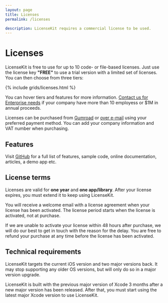 ```yaml
---
layout: page
title: Licenses
permalink: /licenses

description: LicenseKit requires a commercial license to be used.
---
```



# Licenses

LicenseKit is free to use for up to 10 code- or file-based licenses. Just use the license key **"FREE"** to use a trial version with a limited set of licenses. You can then choose from three tiers:

{% include grids/licenses.html %}

You can hover tiers and features for more information. [Contact us for Enterprise needs](mailto:{{site.email}}?subject=LicenseKit%20Enterprise) if your company have more than 10 employess or $1M in annual proceeds.

Licenses can be purchased from [Gumroad]({{site.gumroad_url}}) or [over e-mail](mailto:{{site.email}}?subject=LicenseKit%20License) using your preferred payment method. You can add your company information and VAT number when purchasing.



## Features

Visit [GitHub]({{site.github_url}}) for a full list of features, sample code, online documentation, articles, a demo app etc.


## License terms

Licenses are valid for **one year** and **one app/library**. After your license expires, you must extend it to keep using LicenseKit.

You will receive a welcome email with a license agreement when your license has been activated. The license period starts when the license is activated, not at purchase.

If we are unable to activate your license within 48 hours after purchase, we will do our best to get in touch with the reason for the delay. You are free to refund your purchase at any time before the license has been activated.


## Technical requirements

LicenseKit targets the current iOS version and two major versions back. It may stop supporting any older OS versions, but will only do so in a major version upgrade.

LicenseKit is built with the previous major version of Xcode 3 months after a new major version has been released. After that, you must start using the latest major Xcode version to use LicenseKit.